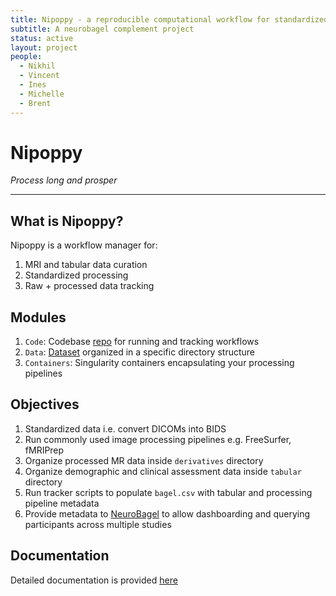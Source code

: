 ```yaml
---
title: Nipoppy - a reproducible computational workflow for standardized data curation and processing pipelines
subtitle: A neurobagel complement project
status: active
layout: project
people:
  - Nikhil
  - Vincent
  - Ines
  - Michelle
  - Brent
---
```


# Nipoppy

_Process long and prosper_

---

## What is Nipoppy?

Nipoppy is a workflow manager for:

1. MRI and tabular data curation
2. Standardized processing
3. Raw + processed data tracking

## Modules

1. `Code`: Codebase [repo](code_org.md) for running and tracking workflows
2. `Data`: [Dataset](data_org.md) organized in a specific directory structure
3. `Containers`: Singularity containers encapsulating your processing pipelines

## Objectives

1. Standardized data i.e. convert DICOMs into BIDS
2. Run commonly used image processing pipelines e.g. FreeSurfer, fMRIPrep
3. Organize processed MR data inside `derivatives` directory
4. Organize demographic and clinical assessment data inside `tabular` directory
5. Run tracker scripts to populate `bagel.csv` with tabular and processing pipeline metadata
6. Provide metadata to [NeuroBagel](https://www.neurobagel.org/documentation/) to allow dashboarding and querying participants across multiple studies

## Documentation

Detailed documentation is provided [here](https://www.neurobagel.org/documentation/Nipoppy/overview/)
